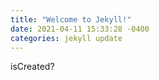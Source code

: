 ```yaml
---
title: "Welcome to Jekyll!"
date: 2021-04-11 15:33:28 -0400
categories: jekyll update
---
```


isCreated?
